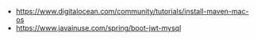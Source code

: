 -   https://www.digitalocean.com/community/tutorials/install-maven-mac-os
-   https://www.javainuse.com/spring/boot-jwt-mysql
